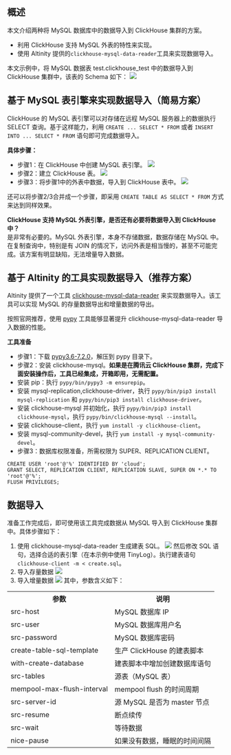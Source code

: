 ## 概述
本文介绍两种将 MySQL 数据库中的数据导入到 ClickHouse 集群的方案。
- 利用 ClickHouse 支持 MySQL 外表的特性来实现。
- 使用 Altinity 提供的`clickhouse-mysql-data-reader`工具来实现数据导入。

本文示例中，将 MySQL 数据表 test.clickhouse_test 中的数据导入到 ClickHouse 集群中，该表的 Schema 如下：
![](https://main.qcloudimg.com/raw/7403cab1c8f0a68fa2fe3ce0227225ab.jpg)

## 基于 MySQL 表引擎来实现数据导入（简易方案）
ClickHouse 的 MySQL 表引擎可以对存储在远程 MySQL 服务器上的数据执行 SELECT 查询。基于这样能力，利用 `CREATE ... SELECT * FROM` 或者 `INSERT INTO ... SELECT * FROM` 语句即可完成数据导入。

**具体步骤：**
- 步骤1：在 ClickHouse 中创建 MySQL 表引擎。
![](https://main.qcloudimg.com/raw/4486adf6c262e1fec06d4ce8cc99fbb4.jpg)
- 步骤2：建立 ClickHouse 表。
![](https://main.qcloudimg.com/raw/296886441fadb3f57f8d9a9cd94906ec.jpg)
- 步骤3：将步骤1中的外表中数据，导入到 ClickHouse 表中。
![](https://main.qcloudimg.com/raw/e869a8ed58e91e9066849fb1073a910d.jpg)
 
还可以将步骤2/3合并成一个步骤，即采用 `CREATE TABLE AS SELECT * FROM` 方式来达到同样效果。

**ClickHouse 支持 MySQL 外表引擎，是否还有必要将数据导入到 ClickHouse 中？**      
是非常有必要的。MySQL 外表引擎，本身不存储数据，数据存储在 MySQL 中。在复制查询中，特别是有 JOIN 的情况下，访问外表是相当慢的，甚至不可能完成。该方案有明显缺陷，无法增量导入数据。

## 基于 Altinity 的工具实现数据导入（推荐方案）

Altinity 提供了一个工具 [clickhouse-mysql-data-reader](https://github.com/Altinity/clickhouse-mysql-data-reader) 来实现数据导入。该工具可以实现 MySQL 的存量数据导出和增量数据的导出。

按照官网推荐，使用 [pypy](https://github.com/squeaky-pl/portable-pypy#portable-pypy-distribution-for-linux) 工具能够显著提升 clickhouse-mysql-data-reader 导入数据的性能。

**工具准备**
- 步骤1：下载 [pypy3.6-7.2.0](https://github.com/squeaky-pl/portable-pypy/releases)，解压到 pypy 目录下。
- 步骤2：安装 clickhouse-mysql。**如果是在腾讯云 ClickHouse 集群，完成下面安装操作后，工具已经集成，开箱即用，无需配置。**
 - 安装 pip：执行 `pypy/bin/pypy3 -m ensurepip`。
 - 安装 mysql-replication,clickhouse-driver，执行 `pypy/bin/pip3 install mysql-replication` 和 `pypy/bin/pip3 install clickhouse-driver`。
 - 安装 clickhouse-mysql 并初始化，执行 `pypy/bin/pip3 install clickhouse-mysql`，执行 `pypy/bin/clickhouse-mysql --install`。
 - 安装 clickhouse-client，执行 `yum install -y clickhouse-client`。
 - 安装 mysql-community-devel，执行 `yum install -y mysql-community-devel`。
- 步骤3：数据库权限准备，所需权限为 SUPER、REPLICATION CLIENT。
```
CREATE USER 'root'@'%' IDENTIFIED BY 'cloud';
GRANT SELECT, REPLICATION CLIENT, REPLICATION SLAVE, SUPER ON *.* TO 'root'@'%';
FLUSH PRIVILEGES;
```

## 数据导入
准备工作完成后，即可使用该工具完成数据从 MySQL 导入到 ClickHouse 集群中。具体步骤如下：
1. 使用 clickhouse-mysql-data-reader 生成建表 SQL。
![](https://main.qcloudimg.com/raw/aca912daf06add4f2bbcfc713c9762dc.jpg)
然后修改 SQL 语句，选择合适的表引擎（在本示例中使用 TinyLog）。执行建表语句`clickhouse-client -m < create.sql`。
2. 导入存量数据
![](https://main.qcloudimg.com/raw/396a932284dfaf0d1f6f8ce1d711e227.jpg)
3. 导入增量数据
![](https://main.qcloudimg.com/raw/f617557e73c30d7695848af7bf52074a.jpg)
其中，参数含义如下：
<table>
<tr>
<th>参数</th>
<th>说明</th>
</tr>
<tr>
<td>src-host</td>
<td>MySQL 数据库 IP</td>
</tr>
<tr>
<td>src-user</td>
<td>MySQL 数据库用户名</td>
</tr>
<tr>
<td>src-password</td>
<td>MySQL 数据库密码</td>
</tr>
<tr>
<td>create-table-sql-template</td>
<td>生产 ClickHouse 的建表脚本</td>
</tr>
<tr>
<td>with-create-database</td>
<td>建表脚本中增加创建数据库语句</td>
</tr>
<tr>
<td>src-tables</td>
<td>源表（MySQL 表）</td>
</tr>
<tr>
<td>mempool-max-flush-interval</td>
<td>mempool flush 的时间周期</td>
</tr>
<tr>
<td>src-server-id</td>
<td>源 MySQL 是否为 master 节点</td>
</tr>
<tr>
<td>src-resume</td>
<td>断点续传</td>
</tr>
<tr>
<td>src-wait</td>
<td>等待数据</td>
</tr>
<tr>
<td>nice-pause</td>
<td>如果没有数据，睡眠的时间间隔</td>
</tr>
</table>
